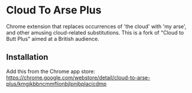Cloud To Arse Plus
=============

Chrome extension that replaces occurrences of 'the cloud' with 'my arse', and other amusing cloud-related substitutions. This is a fork of "Cloud to Butt Plus" aimed at a British audience.



Installation
------------
Add this from the Chrome app store:
https://chrome.google.com/webstore/detail/cloud-to-arse-plus/kmgjkbbncmmflionbjlpnjbplacicdmp
